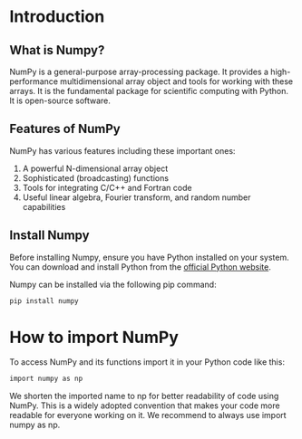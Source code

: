 # Introduction

## What is Numpy?

NumPy is a general-purpose array-processing package. It provides a high-performance multidimensional array object and tools for working with these arrays. It is the fundamental package for scientific computing with Python. It is open-source software.

## Features of NumPy

NumPy has various features including these important ones:

1. A powerful N-dimensional array object
2. Sophisticated (broadcasting) functions
3. Tools for integrating C/C++ and Fortran code
4. Useful linear algebra, Fourier transform, and random number capabilities

## Install Numpy

Before installing Numpy, ensure you have Python installed on your system. You can download and install Python from the [official Python website](https://www.python.org/).

Numpy can be installed via the following pip command:

```bash
pip install numpy

```

# How to import NumPy

To access NumPy and its functions import it in your Python code like this:

```bash
import numpy as np

```

We shorten the imported name to np for better readability of code using NumPy. This is a widely adopted convention that makes your code more readable for everyone working on it. We recommend to always use import numpy as np.

